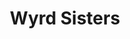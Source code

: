 ---
title: "Wyrd Sisters"
hashtag: "wyrd-sisters"
authors:
  - Terry Pratchett
tags:
  - Book
  - Discworld
  - Terry Pratchett
---
